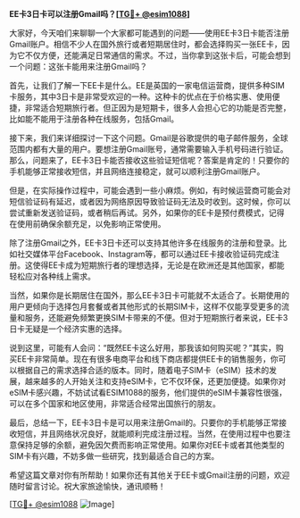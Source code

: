 **EE卡3日卡可以注册Gmail吗？[[TG💪+ @esim1088](https://t.me/s/esim1088)]**

大家好，今天咱们来聊聊一个大家都可能遇到的问题——使用EE卡3日卡能否注册Gmail账户。相信不少人在国外旅行或者短期居住时，都会选择购买一张EE卡，因为它不仅方便，还能满足日常通信的需求。不过，当你拿到这张卡后，可能会想到一个问题：这张卡能用来注册Gmail吗？

首先，让我们了解一下EE卡是什么。EE是英国的一家电信运营商，提供多种SIM卡服务，其中3日卡是非常受欢迎的一种。这种卡的优点在于价格实惠、使用便捷，非常适合短期旅行者。但正因为是短期卡，很多人会担心它的功能是否完整，比如能不能用于注册各种在线服务，包括Gmail。

接下来，我们来详细探讨一下这个问题。Gmail是谷歌提供的电子邮件服务，全球范围内都有大量的用户。要想注册Gmail账号，通常需要输入手机号码进行验证。那么，问题来了，EE卡3日卡能否接收这些验证短信呢？答案是肯定的！只要你的手机能够正常接收短信，并且网络连接稳定，就可以顺利注册Gmail账户。

但是，在实际操作过程中，可能会遇到一些小麻烦。例如，有时候运营商可能会对短信验证码有延迟，或者因为网络原因导致验证码无法及时收到。这时候，你可以尝试重新发送验证码，或者稍后再试。另外，如果你的EE卡是预付费模式，记得在使用前确保余额充足，以免影响正常使用。

除了注册Gmail之外，EE卡3日卡还可以支持其他许多在线服务的注册和登录。比如社交媒体平台Facebook、Instagram等，都可以通过EE卡接收验证码完成注册。这使得EE卡成为短期旅行者的理想选择，无论是在欧洲还是其他国家，都能轻松应对各种线上需求。

当然，如果你是长期居住在国外，那么EE卡3日卡可能就不太适合了。长期使用的用户更倾向于选择包月套餐或者其他形式的长期SIM卡，这样不仅能享受更多的流量和服务，还能避免频繁更换SIM卡带来的不便。但对于短期旅行者来说，EE卡3日卡无疑是一个经济实惠的选择。

说到这里，可能有人会问：“既然EE卡这么好用，那我该如何购买呢？”其实，购买EE卡非常简单。现在有很多电商平台和线下商店都提供EE卡的销售服务，你可以根据自己的需求选择合适的版本。同时，随着电子SIM卡（eSIM）技术的发展，越来越多的人开始关注和支持eSIM卡，它不仅环保，还更加便捷。如果你对eSIM卡感兴趣，不妨试试看ESIM1088的服务，他们提供的eSIM卡兼容性很强，可以在多个国家和地区使用，非常适合经常出国旅行的朋友。

最后，总结一下，EE卡3日卡是可以用来注册Gmail的。只要你的手机能够正常接收短信，并且网络状况良好，就能顺利完成注册过程。当然，在使用过程中也要注意保持足够的余额，避免因欠费而影响正常使用。如果你对EE卡或者其他类型的SIM卡有兴趣，不妨多做一些研究，找到最适合自己的方案。

希望这篇文章对你有所帮助！如果你还有其他关于EE卡或Gmail注册的问题，欢迎随时留言讨论。祝大家旅途愉快，通讯顺畅！

[[TG💪+ @esim1088](https://t.me/s/esim1088) ![Image](https://i.postimg.cc/4NQfJmqS/Snipaste-2025-05-13-00-14-12.png)]